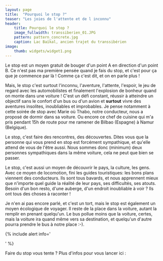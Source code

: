 ```yaml
---
layout: page
title:  "Pourquoi le stop ?"
teaser: "Les joies de l'attente et de l inconnu"
header:
    title: Pourquoi le stop ?
    image_fullwidth: transsiberien_01.JPG
    pattern: pattern_concrete.jpg
    caption: Lac Baïkal, ancien trajet du transsibérien
image:
    thumb: widgets/widget1.png
---
```


Le stop est un moyen gratuit de bouger d'un point A en direction d'un point B. Ce n'est pas ma première pensée quand je fais du stop, et c'est pour ça que je commence par là ! Comme ça c'est dit, et on en parle plus !

Mais, le stop c'est surtout l'inconnu, l'aventure, l'attente, l'espoir, le jeu de regard avec les automobilistes et finalement l'explosion de bonheur quand on monte dans une voiture ! C'est un défi constant, réussir à atteindre un objectif sans le confort d'un bus ou d'un avion et <b>surtout</b> vivre des aventures insolites, inoubliables et improbables. Je pense notamment à cette soirée de stop avec Marie où Thabo, notre conducteur, nous a proposé de dormir dans sa voiture. Ou encore ce chef de cuisine qui m'a pris pendant 15h de route pour me ramener de Bilbao (Espagne) à Namur (Belgique).

Le stop, c'est faire des rencontres, des découvertes. Dites vous que la personne qui vous prend en stop est forcément sympathique, et qu'elle attend de vous de l'être aussi. Nous sommes donc (minimum) deux personnes sympathiques dans la même voiture, cela ne peut que bien se passer.

Le stop, c'est aussi un moyen de découvrir le pays, la culture, les gens. Avec ce moyen de locomotion, fini les guides touristiques: les bons plans viennent des conducteurs. Ils sont tous bavards, et nous apprennent mieux que n'importe quel guide la réalité de leur pays, ses difficultés, ses atouts. Besoin d'un bon resto, d'une auberge, d'un endroit inoubliable à voir ? Ils ont tous des choses à raconter !

Je n'en ai pas encore parlé, et c'est un tort, mais le stop est également un moyen écologique de voyager. Il reste de la place dans la voiture, autant la remplir en prenant quelqu'un. Le bus pollue moins que la voiture, certes, mais la voiture ira quand même vers sa destination, et quelqu'un d'autre pourra prendre le bus à notre place :-).

{% include alert info='<center> </center>' %}

Faire du stop vous tente ? Plus d'infos pour vous lancer ici : 
